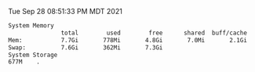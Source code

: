 Tue Sep 28 08:51:33 PM MDT 2021
```bash
System Memory
               total        used        free      shared  buff/cache   available
Mem:           7.7Gi       778Mi       4.8Gi       7.0Mi       2.1Gi       6.6Gi
Swap:          7.6Gi       362Mi       7.3Gi
System Storage
677M	.
```
```bash
